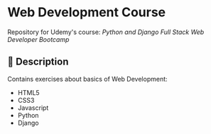 
# Web Development Course
Repository for Udemy's course: *Python and Django Full Stack Web Developer Bootcamp*


## :dart: Description 
Contains exercises about basics of Web Development: 

- HTML5
- CSS3
- Javascript 
- Python
- Django
